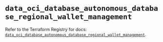 # `data_oci_database_autonomous_database_regional_wallet_management`

Refer to the Terraform Registry for docs: [`data_oci_database_autonomous_database_regional_wallet_management`](https://registry.terraform.io/providers/oracle/oci/6.18.0/docs/data-sources/database_autonomous_database_regional_wallet_management).
